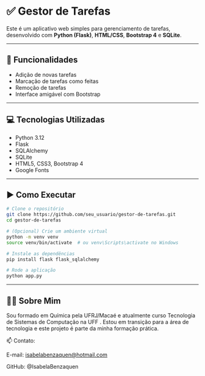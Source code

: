 # ✅ Gestor de Tarefas

Este é um aplicativo web simples para gerenciamento de tarefas, desenvolvido com **Python (Flask)**, **HTML/CSS**, **Bootstrap 4** e **SQLite**.

---

## 🔧 Funcionalidades

- Adição de novas tarefas
- Marcação de tarefas como feitas
- Remoção de tarefas
- Interface amigável com Bootstrap

---

## 💻 Tecnologias Utilizadas

- Python 3.12
- Flask
- SQLAlchemy
- SQLite
- HTML5, CSS3, Bootstrap 4
- Google Fonts

---

## ▶️ Como Executar

```bash
# Clone o repositório
git clone https://github.com/seu_usuario/gestor-de-tarefas.git
cd gestor-de-tarefas

# (Opcional) Crie um ambiente virtual
python -m venv venv
source venv/bin/activate  # ou venv\Scripts\activate no Windows

# Instale as dependências
pip install flask flask_sqlalchemy

# Rode a aplicação
python app.py
```

---

## 👩‍💻 Sobre Mim
Sou formado em Química pela UFRJ/Macaé e atualmente curso Tecnologia de Sistemas de Computação na UFF . Estou em transição para a área de tecnologia e este projeto é parte da minha formação prática.

📫 Contato:

E-mail: isabelabenzaquen@hotmail.com

GitHub: @IsabelaBenzaquen

